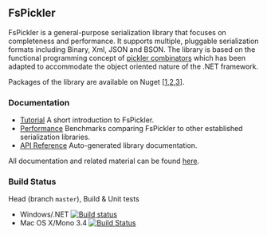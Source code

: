 ## FsPickler

FsPickler is a general-purpose serialization library that focuses on completeness and performance. 
It supports multiple, pluggable serialization formats including Binary, Xml, JSON and BSON. 
The library is based on the functional programming concept of 
[pickler combinators](http://lambda-the-ultimate.org/node/2243) 
which has been adapted to accommodate the object oriented nature of the .NET framework.

Packages of the library are available on Nuget [[1](http://www.nuget.org/packages/FsPickler),[2](http://www.nuget.org/packages/FsPickler.Json),[3](http://www.nuget.org/packages/FsPickler.CSharp)].

### Documentation

* [Tutorial](http://nessos.github.io/FsPickler/tutorial.html) A short introduction to FsPickler.
* [Performance](https://github.com/nessos/FsPickler/wiki/Performance) Benchmarks comparing FsPickler to other established serialization libraries.
* [API Reference](http://nessos.github.io/FsPickler/reference/index.html) Auto-generated library documentation.

All documentation and related material can be found [here](http://nessos.github.io/FsPickler/).

### Build Status

Head (branch `master`), Build & Unit tests

* Windows/.NET [![Build status](https://ci.appveyor.com/api/projects/status/vwthnxgal50ua8ej/branch/master)](https://ci.appveyor.com/project/nessos/fspickler)
* Mac OS X/Mono 3.4 [![Build Status](https://travis-ci.org/nessos/FsPickler.png?branch=master)](https://travis-ci.org/nessos/FsPickler/branches)

